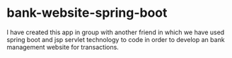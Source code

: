 # bank-website-spring-boot
I have created this app in group with another friend in which we have used spring boot and jsp servlet technology to code in order to develop an bank management website for transactions.
